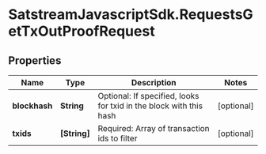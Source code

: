 # SatstreamJavascriptSdk.RequestsGetTxOutProofRequest

## Properties
Name | Type | Description | Notes
------------ | ------------- | ------------- | -------------
**blockhash** | **String** | Optional: If specified, looks for txid in the block with this hash | [optional] 
**txids** | **[String]** | Required: Array of transaction ids to filter | [optional] 
